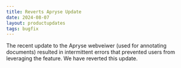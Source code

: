 ```yaml
---
title: Reverts Apryse Update
date: 2024-08-07
layout: productupdates
tags: bugfix
---
```


The recent update to the Apryse webveiwer (used for annotating documents) resulted in intermittent errors that prevented users from leveraging the feature.  We have reverted this update. 